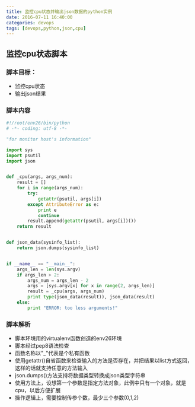 ```yaml
---
title: 监控cpu状态并输出json数据的python实例
date: 2016-07-11 16:40:00
categories: devops
tags: [devops,python,json,cpu]
---
```

## 监控cpu状态脚本

### 脚本目标：
* 监控cpu状态
* 输出json结果
<!--more-->
### 脚本内容
``` python
#!/root/env26/bin/python
# -*- coding: utf-8 -*-

"for monitor host's information"

import sys
import psutil
import json


def _cpu(args, args_num):
    result = []
    for i in range(args_num):
        try:
            getattr(psutil, args[i])
        except AttributeError as e:
            print e
            continue
        result.append(getattr(psutil, args[i])())
    return result


def json_data(sysinfo_list):
    return json.dumps(sysinfo_list)


if __name__ == "__main__":
    args_len = len(sys.argv)
    if args_len > 2:
        args_num = args_len - 2
        args = [sys.argv[x] for x in range(2, args_len)]
        result = _cpu(args, args_num)
        print type(json_data(result)), json_data(result)
    else:
        print "ERROR: too less arguments!"
```

### 脚本解析
* 脚本环境用的virtualenv函数创造的env26环境
* 脚本经过pep8语法检查
* 函数名称以"\_"代表是个私有函数
* 使用getattr()自省函数来检查输入的方法是否存在，并把结果以list方式返回，这样的话就支持任意的方法输入
* json.dumps()方法支持将数据类型转换成json类型字符串
* 使用方法上，设想第一个参数是指定方法对象，此例中只有一个对象，就是cpu，以后方便扩展
* 操作逻辑上，需要控制传参个数，最少三个参数(0,1,2)